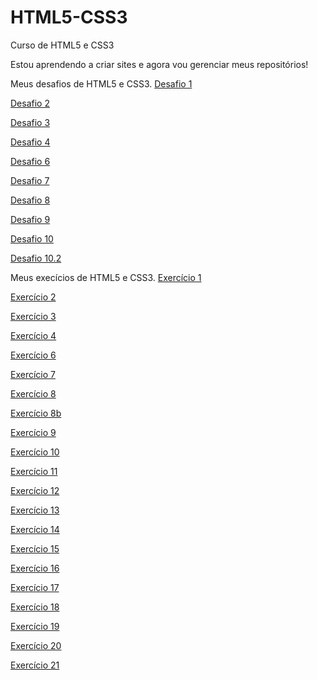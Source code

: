 # HTML5-CSS3
 Curso de HTML5 e CSS3

 Estou aprendendo a criar sites e agora vou gerenciar meus repositórios!

Meus desafios de HTML5 e CSS3.
 <a href="https://andre-santosds.github.io/HTML5-CSS3/desafios/desafio-1/index.HTML" target="_blank" rel="external">Desafio 1</a>

 <a href="https://andre-santosds.github.io/HTML5-CSS3/desafios/desafio-2/index.HTML" target="_blank" rel="external">Desafio 2</a>

 <a href="https://andre-santosds.github.io/HTML5-CSS3/desafios/desafio-3/index.HTML" target="_blank" rel="external">Desafio 3</a>

 <a href="https://andre-santosds.github.io/HTML5-CSS3/desafios/desafio-4/index.HTML" target="_blank" rel="external">Desafio 4</a>

 <a href="https://andre-santosds.github.io/HTML5-CSS3/desafios/desafio-6/index.HTML" target="_blank" rel="external">Desafio 6</a>

 <a href="https://andre-santosds.github.io/HTML5-CSS3/desafios/desafio-7/index.HTML" target="_blank" rel="external">Desafio 7</a>

 <a href="https://andre-santosds.github.io/HTML5-CSS3/desafios/desafio-8/index.HTML" target="_blank" rel="external">Desafio 8</a>

 <a href="https://andre-santosds.github.io/HTML5-CSS3/desafios/desafio-9/index.HTML" target="_blank" rel="external">Desafio 9</a>

 <a href="https://andre-santosds.github.io/HTML5-CSS3/desafios/desafio-10/index.html" target="_blank" rel="external">Desafio 10</a>

 <a href="https://andre-santosds.github.io/HTML5-CSS3/desafios/desafio-10.2/index.html" target="_blank" rel="external">Desafio 10.2</a>

 Meus execícios de HTML5 e CSS3.
 <a href="https://andre-santosds.github.io/HTML5-CSS3/exercicios/ex001/index.html" target="_blank" rel="external">Exercício 1</a>

 <a href="https://andre-santosds.github.io/HTML5-CSS3/exercicios/ex002/index.html" target="_blank" rel="external">Exercício 2</a>

 <a href="https://andre-santosds.github.io/HTML5-CSS3/exercicios/ex003/index.html" target="_blank" rel="external">Exercício 3</a>

 <a href="https://andre-santosds.github.io/HTML5-CSS3/exercicios/ex004/index.html" target="_blank" rel="external">Exercício 4</a>

 <a href="https://andre-santosds.github.io/HTML5-CSS3/exercicios/ex006/index.html" target="_blank" rel="external">Exercício 6</a>

 <a href="https://andre-santosds.github.io/HTML5-CSS3/exercicios/ex007/index.html" target="_blank" rel="external">Exercício 7</a>

 <a href="https://andre-santosds.github.io/HTML5-CSS3/exercicios/ex008/index.html" target="_blank" rel="external">Exercício 8</a>

 <a href="https://andre-santosds.github.io/HTML5-CSS3/exercicios/ex008b/index.html" target="_blank" rel="external">Exercício 8b</a>

 <a href="https://andre-santosds.github.io/HTML5-CSS3/exercicios/ex009/index.html" target="_blank" rel="external">Exercício 9</a>

 <a href="https://andre-santosds.github.io/HTML5-CSS3/exercicios/ex010/index.html" target="_blank" rel="external">Exercício 10</a>

 <a href="https://andre-santosds.github.io/HTML5-CSS3/exercicios/ex011/index.html" target="_blank" rel="external">Exercício 11</a>

 <a href="https://andre-santosds.github.io/HTML5-CSS3/exercicios/ex012/index.html" target="_blank" rel="external">Exercício 12</a>

 <a href="https://andre-santosds.github.io/HTML5-CSS3/exercicios/ex013/index.html" target="_blank" rel="external">Exercício 13</a>

 <a href="https://andre-santosds.github.io/HTML5-CSS3/exercicios/ex014/index.html" target="_blank" rel="external">Exercício 14</a>

 <a href="https://andre-santosds.github.io/HTML5-CSS3/exercicios/ex015/index.html" target="_blank" rel="external">Exercício 15</a>

 <a href="https://andre-santosds.github.io/HTML5-CSS3/exercicios/ex016/cor01.HTML" target="_blank" rel="external">Exercício 16</a>

 <a href="https://andre-santosds.github.io/HTML5-CSS3/exercicios/ex017/fonte01.HTML" target="_blank" rel="external">Exercício 17</a>

 <a href="https://andre-santosds.github.io/HTML5-CSS3/exercicios/ex018/font01.HTML" target="_blank" rel="external">Exercício 18</a>

 <a href="https://andre-santosds.github.io/HTML5-CSS3/exercicios/ex019/seletor01.HTML" target="_blank" rel="external">Exercício 19</a>

 <a href="https://andre-santosds.github.io/HTML5-CSS3/exercicios/ex020/hover.HTML" target="_blank" rel="external">Exercício 20</a>

 <a href="https://andre-santosds.github.io/HTML5-CSS3/exercicios/ex021/caixa01.HTML" target="_blank" rel="external">Exercício 21</a>